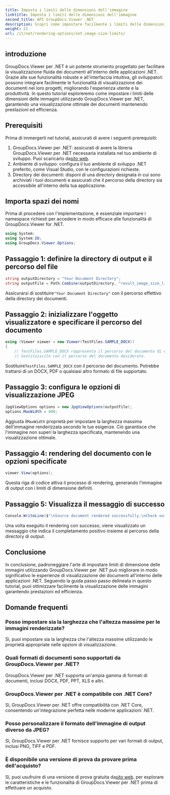 ```yaml
---
title: Imposta i limiti delle dimensioni dell'immagine
linktitle: Imposta i limiti delle dimensioni dell'immagine
second_title: API GroupDocs.Viewer .NET
description: Scopri come impostare facilmente i limiti delle dimensioni delle immagini nelle applicazioni .NET utilizzando GroupDocs.Viewer per .NET, migliorando le esperienze di visualizzazione dei documenti.
weight: 21
url: /it/net/rendering-options/set-image-size-limits/
---
```

## introduzione
GroupDocs.Viewer per .NET è un potente strumento progettato per facilitare la visualizzazione fluida dei documenti all'interno delle applicazioni .NET. Grazie alle sue funzionalità robuste e all'interfaccia intuitiva, gli sviluppatori possono integrare facilmente le funzionalità di visualizzazione dei documenti nei loro progetti, migliorando l'esperienza utente e la produttività. In questo tutorial esploreremo come impostare i limiti delle dimensioni delle immagini utilizzando GroupDocs.Viewer per .NET, garantendo una visualizzazione ottimale dei documenti mantenendo prestazioni ed efficienza.
## Prerequisiti
Prima di immergerti nel tutorial, assicurati di avere i seguenti prerequisiti:
1.  GroupDocs.Viewer per .NET: assicurati di avere la libreria GroupDocs.Viewer per .NET necessaria installata nel tuo ambiente di sviluppo. Puoi scaricarlo da[sito web](https://releases.groupdocs.com/viewer/net/).
2. Ambiente di sviluppo: configura il tuo ambiente di sviluppo .NET preferito, come Visual Studio, con le configurazioni richieste.
3. Directory dei documenti: disponi di una directory designata in cui sono archiviati i tuoi documenti e assicurati che il percorso della directory sia accessibile all'interno della tua applicazione.

## Importa spazi dei nomi
Prima di procedere con l'implementazione, è essenziale importare i namespace richiesti per accedere in modo efficace alle funzionalità di GroupDocs.Viewer for .NET.
```csharp
using System;
using System.IO;
using GroupDocs.Viewer.Options;
```
## Passaggio 1: definire la directory di output e il percorso del file
```csharp
string outputDirectory = "Your Document Directory";
string outputFile = Path.Combine(outputDirectory, "result_image_size_limit.jpg");
```
 Assicurarsi di sostituire`"Your Document Directory"` con il percorso effettivo della directory dei documenti.
## Passaggio 2: inizializzare l'oggetto visualizzatore e specificare il percorso del documento
```csharp
using (Viewer viewer = new Viewer(TestFiles.SAMPLE_DOCX))
{
    // TestFiles.SAMPLE_DOCX rappresenta il percorso del documento di esempio.
    // Sostituiscilo con il percorso del documento desiderato.
```
 Sostituire`TestFiles.SAMPLE_DOCX` con il percorso del documento. Potrebbe trattarsi di un DOCX, PDF o qualsiasi altro formato di file supportato.
## Passaggio 3: configura le opzioni di visualizzazione JPEG
```csharp
JpgViewOptions options = new JpgViewOptions(outputFile);
options.MaxWidth = 400;
```
 Aggiusta il`MaxWidth` proprietà per impostare la larghezza massima dell'immagine renderizzata secondo le tue esigenze. Ciò garantisce che l'immagine non superi la larghezza specificata, mantenendo una visualizzazione ottimale.
## Passaggio 4: rendering del documento con le opzioni specificate
```csharp
viewer.View(options);
```
Questa riga di codice attiva il processo di rendering, generando l'immagine di output con i limiti di dimensione definiti.
## Passaggio 5: Visualizza il messaggio di successo
```csharp
Console.WriteLine($"\nSource document rendered successfully.\nCheck output in {outputDirectory}.");
```
Una volta eseguito il rendering con successo, viene visualizzato un messaggio che indica il completamento positivo insieme al percorso della directory di output.

## Conclusione
In conclusione, padroneggiare l'arte di impostare limiti di dimensione delle immagini utilizzando GroupDocs.Viewer per .NET può migliorare in modo significativo le esperienze di visualizzazione dei documenti all'interno delle applicazioni .NET. Seguendo la guida passo passo delineata in questo tutorial, puoi ottimizzare facilmente la visualizzazione delle immagini garantendo prestazioni ed efficienza.
## Domande frequenti
### Posso impostare sia la larghezza che l'altezza massime per le immagini renderizzate?
Sì, puoi impostare sia la larghezza che l'altezza massime utilizzando le proprietà appropriate nelle opzioni di visualizzazione.
### Quali formati di documenti sono supportati da GroupDocs.Viewer per .NET?
GroupDocs.Viewer per .NET supporta un'ampia gamma di formati di documenti, inclusi DOCX, PDF, PPT, XLS e altri.
### GroupDocs.Viewer per .NET è compatibile con .NET Core?
Sì, GroupDocs.Viewer per .NET offre compatibilità con .NET Core, consentendo un'integrazione perfetta nelle moderne applicazioni .NET.
### Posso personalizzare il formato dell'immagine di output diverso da JPEG?
Sì, GroupDocs.Viewer per .NET fornisce supporto per vari formati di output, inclusi PNG, TIFF e PDF.
### È disponibile una versione di prova da provare prima dell'acquisto?
 Sì, puoi usufruire di una versione di prova gratuita da[sito web](https://releases.groupdocs.com/viewer/net/). per esplorare le caratteristiche e le funzionalità di GroupDocs.Viewer per .NET prima di effettuare un acquisto.